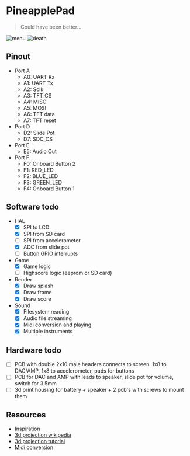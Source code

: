 # PineapplePad
> Could have been better...

![menu](https://photos.app.goo.gl/qK8PZpjbENy8hcSy6)
![death](https://photos.app.goo.gl/eTu5CZ2k6BfHNGmo9)

## Pinout

- Port A
    - A0: UART Rx
    - A1: UART Tx
    - A2: Sclk
    - A3: TFT_CS
    - A4: MISO
    - A5: MOSI
    - A6: TFT data
    - A7: TFT reset
- Port D
    - D2: Slide Pot
    - D7: SDC_CS
- Port E
    - E5: Audio Out
- Port F
    - F0: Onboard Button 2
    - F1: RED_LED
    - F2: BLUE_LED
    - F3: GREEN_LED
    - F4: Onboard Button 1

## Software todo

- HAL
    - [x] SPI to LCD
    - [x] SPI from SD card
    - [ ] SPI from accelerometer
    - [x] ADC from slide pot
    - [ ] Button GPIO interrupts
- Game
    - [x] Game logic
    - [ ] Highscore logic (eeprom or SD card)
- Render
    - [x] Draw splash
    - [x] Draw frame
    - [x] Draw score
- Sound
    - [x] Filesystem reading
    - [x] Audio file streaming
    - [x] Midi conversion and playing
    - [x] Multiple instruments

## Hardware todo

- [ ] PCB with double 2x10 male headers connects to screen. 1x8 to DAC/AMP, 1x8 to accelerometer, pads for buttons
- [ ] PCB for DAC and AMP with leads to speaker, slide pot for volume, switch for 3.5mm
- [ ] 3d print housing for battery + speaker + 2 pcb's with screws to mount them

## Resources

- [Inspiration](https://web.archive.org/web/20060615142050/http://www.flecko.net:80/cubefield.html)
- [3d projection wikipedia](https://en.wikipedia.org/wiki/3D_projection)
- [3d projection tutorial](https://www.scratchapixel.com/lessons/3d-basic-rendering/computing-pixel-coordinates-of-3d-point/mathematics-computing-2d-coordinates-of-3d-points)
- [Midi conversion](https://github.com/Tonejs/MidiConvert)
